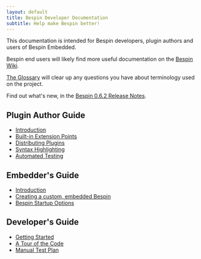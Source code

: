 ```yaml
---
layout: default
title: Bespin Developer Documentation
subtitle: Help make Bespin better!
---
```


This documentation is intended for Bespin developers, plugin authors and users of Bespin Embedded.

Bespin end users will likely find more useful documentation on the [Bespin Wiki][1].

[The Glossary](glossary.html) will clear up any questions you have about terminology used on the project.

Find out what's new, in the
[Bespin 0.6.2 Release Notes](releases/notes062.html).

Plugin Author Guide
-------------------

* [Introduction](pluginguide/index.html)
* [Built-in Extension Points](pluginguide/extpoints.html)
* [Distributing Plugins](pluginguide/distributing.html)
* [Syntax Highlighting](pluginguide/syntax.html)
* [Automated Testing](devguide/testing.html)


Embedder's Guide
----------------

* [Introduction](embedding/index.html)
* [Creating a custom, embedded Bespin](embedding/building.html)
* [Bespin Startup Options](embedding/bespinoptions.html)


Developer's Guide
-----------------

* [Getting Started](devguide/index.html)
* [A Tour of the Code](devguide/tour.html)
* [Manual Test Plan](devguide/testplan.html)

[1]: https://wiki.mozilla.org/Bespin "The Bespin Wiki"
